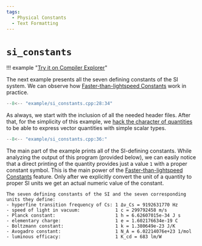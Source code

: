 ```yaml
---
tags:
  - Physical Constants
  - Text Formatting
---
```


# `si_constants`

!!! example "[Try it on Compiler Explorer](https://godbolt.org/z/Y78a4G517)"

The next example presents all the seven defining constants of the SI system. We can observe
how [Faster-than-lightspeed Constants](../framework_basics/faster_than_lightspeed_constants.md)
work in practice.

```cpp title="si_constants.cpp" linenums="1"
--8<-- "example/si_constants.cpp:28:34"
```

As always, we start with the inclusion of all the needed header files. After that, for
the simplicity of this example, we
[hack the character of quantities](../framework_basics/character_of_a_quantity.md#hacking-the-character)
to be able to express vector quantities with simple scalar types.

```cpp title="si_constants.cpp" linenums="1"
--8<-- "example/si_constants.cpp:36:"
```

The main part of the example prints all of the SI-defining constants. While analyzing the output of
this program (provided below), we can easily notice that a direct printing of the quantity provides
just a value `1` with a proper constant symbol. This is the main power of the
[Faster-than-lightspeed Constants](../framework_basics/faster_than_lightspeed_constants.md) feature.
Only after we explicitly convert the unit of a quantity to proper SI units we get an actual numeric
value of the constant.

```text
The seven defining constants of the SI and the seven corresponding units they define:
- hyperfine transition frequency of Cs: 1 Δν_Cs = 9192631770 Hz
- speed of light in vacuum:             1 c = 299792458 m/s
- Planck constant:                      1 h = 6.62607015e-34 J s
- elementary charge:                    1 e = 1.602176634e-19 C
- Boltzmann constant:                   1 k = 1.380649e-23 J/K
- Avogadro constant:                    1 N_A = 6.02214076e+23 1/mol
- luminous efficacy:                    1 K_cd = 683 lm/W
```
